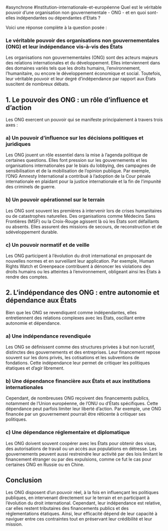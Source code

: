 #asynchrone #Institution-internationale-et-européenne 
Quel est le véritable pouvoir d’une organisation non gouvernementale -
ONG - et en quoi sont-elles indépendantes ou dépendantes d’Etats ? 

Voici une réponse complète à la question posée :

### **Le véritable pouvoir des organisations non gouvernementales (ONG) et leur indépendance vis-à-vis des États**

Les organisations non gouvernementales (ONG) sont des acteurs majeurs des relations internationales et du développement. Elles interviennent dans des domaines variés tels que les droits humains, l’environnement, l’humanitaire, ou encore le développement économique et social. Toutefois, leur véritable pouvoir et leur degré d’indépendance par rapport aux États suscitent de nombreux débats.

## **1. Le pouvoir des ONG : un rôle d’influence et d’action**

Les ONG exercent un pouvoir qui se manifeste principalement à travers trois axes :

### **a) Un pouvoir d’influence sur les décisions politiques et juridiques**

Les ONG jouent un rôle essentiel dans la mise à l’agenda politique de certaines questions. Elles font pression sur les gouvernements et les organisations internationales par le biais du lobbying, des campagnes de sensibilisation et de la mobilisation de l’opinion publique. Par exemple, l’ONG Amnesty International a contribué à l’adoption de la Cour pénale internationale en plaidant pour la justice internationale et la fin de l’impunité des criminels de guerre.

### **b) Un pouvoir opérationnel sur le terrain**

Les ONG sont souvent les premières à intervenir lors de crises humanitaires ou de catastrophes naturelles. Des organisations comme Médecins Sans Frontières (MSF) ou la Croix-Rouge agissent là où les États sont défaillants ou absents. Elles assurent des missions de secours, de reconstruction et de sdéveloppement durable.

### **c) Un pouvoir normatif et de veille**

Les ONG participent à l’évolution du droit international en proposant de nouvelles normes et en surveillant leur application. Par exemple, Human Rights Watch et Greenpeace contribuent à dénoncer les violations des droits humains ou les atteintes à l’environnement, obligeant ainsi les États à rendre des comptes.

## **2. L’indépendance des ONG : entre autonomie et dépendance aux États**

Bien que les ONG se revendiquent comme indépendantes, elles entretiennent des relations complexes avec les États, oscillant entre autonomie et dépendance.

### **a) Une indépendance revendiquée**

Les ONG se définissent comme des structures privées à but non lucratif, distinctes des gouvernements et des entreprises. Leur financement repose souvent sur les dons privés, les cotisations et les subventions de fondations. Cette indépendance leur permet de critiquer les politiques étatiques et d’agir librement.

### **b) Une dépendance financière aux États et aux institutions internationales**

Cependant, de nombreuses ONG reçoivent des financements publics, notamment de l’Union européenne, de l’ONU ou d’États spécifiques. Cette dépendance peut parfois limiter leur liberté d’action. Par exemple, une ONG financée par un gouvernement pourrait être réticente à critiquer ses politiques.

### **c) Une dépendance réglementaire et diplomatique**

Les ONG doivent souvent coopérer avec les États pour obtenir des visas, des autorisations de travail ou un accès aux populations en détresse. Les gouvernements peuvent aussi restreindre leur activité par des lois limitant le financement étranger ou par des expulsions, comme ce fut le cas pour certaines ONG en Russie ou en Chine.

## **Conclusion**

Les ONG disposent d’un pouvoir réel, à la fois en influençant les politiques publiques, en intervenant directement sur le terrain et en participant à l’évolution du droit international. Cependant, leur indépendance est relative, car elles restent tributaires des financements publics et des réglementations étatiques. Ainsi, leur efficacité dépend de leur capacité à naviguer entre ces contraintes tout en préservant leur crédibilité et leur mission.